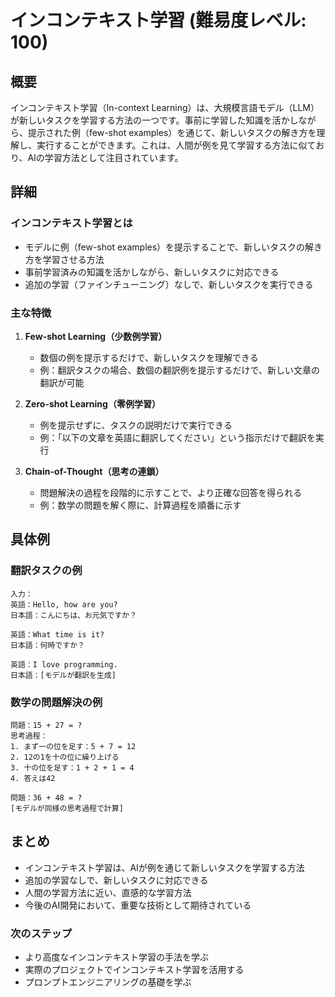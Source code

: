 # インコンテキスト学習 (難易度レベル: 100)

## 概要
インコンテキスト学習（In-context Learning）は、大規模言語モデル（LLM）が新しいタスクを学習する方法の一つです。事前に学習した知識を活かしながら、提示された例（few-shot examples）を通じて、新しいタスクの解き方を理解し、実行することができます。これは、人間が例を見て学習する方法に似ており、AIの学習方法として注目されています。

## 詳細
### インコンテキスト学習とは
- モデルに例（few-shot examples）を提示することで、新しいタスクの解き方を学習させる方法
- 事前学習済みの知識を活かしながら、新しいタスクに対応できる
- 追加の学習（ファインチューニング）なしで、新しいタスクを実行できる

### 主な特徴
1. **Few-shot Learning（少数例学習）**
   - 数個の例を提示するだけで、新しいタスクを理解できる
   - 例：翻訳タスクの場合、数個の翻訳例を提示するだけで、新しい文章の翻訳が可能

2. **Zero-shot Learning（零例学習）**
   - 例を提示せずに、タスクの説明だけで実行できる
   - 例：「以下の文章を英語に翻訳してください」という指示だけで翻訳を実行

3. **Chain-of-Thought（思考の連鎖）**
   - 問題解決の過程を段階的に示すことで、より正確な回答を得られる
   - 例：数学の問題を解く際に、計算過程を順番に示す

## 具体例
### 翻訳タスクの例
```
入力：
英語：Hello, how are you?
日本語：こんにちは、お元気ですか？

英語：What time is it?
日本語：何時ですか？

英語：I love programming.
日本語：[モデルが翻訳を生成]
```

### 数学の問題解決の例
```
問題：15 + 27 = ?
思考過程：
1. まず一の位を足す：5 + 7 = 12
2. 12の1を十の位に繰り上げる
3. 十の位を足す：1 + 2 + 1 = 4
4. 答えは42

問題：36 + 48 = ?
[モデルが同様の思考過程で計算]
```

## まとめ
- インコンテキスト学習は、AIが例を通じて新しいタスクを学習する方法
- 追加の学習なしで、新しいタスクに対応できる
- 人間の学習方法に近い、直感的な学習方法
- 今後のAI開発において、重要な技術として期待されている

### 次のステップ
- より高度なインコンテキスト学習の手法を学ぶ
- 実際のプロジェクトでインコンテキスト学習を活用する
- プロンプトエンジニアリングの基礎を学ぶ 
